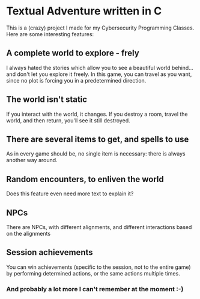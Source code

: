 # Textual Adventure written in C
This is a (crazy) project I made for my Cybersecurity Programming Classes.  
Here are some interesting features:
## A complete world to explore - frely
I always hated the stories which allow you to see a beautiful world behind... and don't let you explore it freely. In this game, you can travel as you want, since no plot is forcing you in a predetermined direction.
## The world isn't static
If you interact with the world, it changes. If you destroy a room, travel the world, and then return, you'll see it still destroyed.
## There are several items to get, and spells to use
As in every game should be, no single item is necessary: there is always another way around.
## Random encounters, to enliven the world
Does this feature even need more text to explain it?
## NPCs
There are NPCs, with different alignments, and different interactions based on the alignments
## Session achievements
You can win achievements (specific to the session, not to the entire game) by performing determined actions, or the same actions multiple times.
### And probably a lot more I can't remember at the moment :-)

